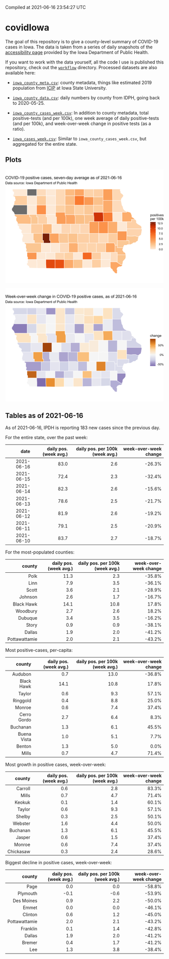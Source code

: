 Compiled at 2021-06-16 23:54:27 UTC

<!-- README.md is generated from README.Rmd. Please edit that file -->

# covidIowa

<!-- badges: start -->

<!-- badges: end -->

The goal of this repository is to give a county-level summary of
COVID-19 cases in Iowa. The data is taken from a series of daily
snapshots of the [accessibility
page](https://coronavirus.iowa.gov/pages/access) provided by the Iowa
Department of Public Health.

If you want to work with the data yourself, all the code I use is
published this repository, check out the [`workflow`](workflow)
directory. Processed datasets are also available here:

  - [`iowa_county_meta.csv`](https://raw.githubusercontent.com/ijlyttle/covidIowa/master/workflow/data/99-publish/iowa_county_meta.csv):
    county metadata, things like estimated 2019 population from
    [ICIP](https://www.icip.iastate.edu/tables/population/counties-estimates)
    at Iowa State University.

  - [`iowa_county_data.csv`](https://raw.githubusercontent.com/ijlyttle/covidIowa/master/workflow/data/99-publish/iowa_county_data.csv):
    daily numbers by county from IDPH, going back to 2020-05-25.

  - [`iowa_county_cases_week.csv`](https://raw.githubusercontent.com/ijlyttle/covidIowa/master/workflow/data/99-publish/iowa_county_data.csv):
    In addition to county metadata, total positive-tests (and per 100k),
    one week average of daily positive-tests (and per 100k), and
    week-over-week change in positive tests (as a ratio).

  - [`iowa_cases_week.csv`](https://raw.githubusercontent.com/ijlyttle/covidIowa/master/workflow/data/99-publish/iowa_cases_week.csv):
    Similar to `iowa_county_cases_week.csv`, but aggregated for the
    entire state.

## Plots

![](workflow/data/99-publish/iowa_cases.png)

![](workflow/data/99-publish/iowa_change.png)

## Tables as of 2021-06-16

As of 2021-06-16, IPDH is reporting 183 new cases since the previous
day.

For the entire state, over the past week:

|       date | daily pos. (week avg.) | daily pos. per 100k (week avg.) | week-over-week change |
| ---------: | ---------------------: | ------------------------------: | --------------------: |
| 2021-06-16 |                   83.0 |                             2.6 |               \-26.3% |
| 2021-06-15 |                   72.4 |                             2.3 |               \-32.4% |
| 2021-06-14 |                   82.3 |                             2.6 |               \-15.6% |
| 2021-06-13 |                   78.6 |                             2.5 |               \-21.7% |
| 2021-06-12 |                   81.9 |                             2.6 |               \-19.2% |
| 2021-06-11 |                   79.1 |                             2.5 |               \-20.9% |
| 2021-06-10 |                   83.7 |                             2.7 |               \-18.7% |

For the most-populated counties:

|        county | daily pos. (week avg.) | daily pos. per 100k (week avg.) | week-over-week change |
| ------------: | ---------------------: | ------------------------------: | --------------------: |
|          Polk |                   11.3 |                             2.3 |               \-35.8% |
|          Linn |                    7.9 |                             3.5 |               \-36.1% |
|         Scott |                    3.6 |                             2.1 |               \-28.9% |
|       Johnson |                    2.6 |                             1.7 |               \-16.7% |
|    Black Hawk |                   14.1 |                            10.8 |                 17.8% |
|      Woodbury |                    2.7 |                             2.6 |                 18.2% |
|       Dubuque |                    3.4 |                             3.5 |               \-16.2% |
|         Story |                    0.9 |                             0.9 |               \-38.1% |
|        Dallas |                    1.9 |                             2.0 |               \-41.2% |
| Pottawattamie |                    2.0 |                             2.1 |               \-43.2% |

Most positive-cases, per-capita:

|      county | daily pos. (week avg.) | daily pos. per 100k (week avg.) | week-over-week change |
| ----------: | ---------------------: | ------------------------------: | --------------------: |
|     Audubon |                    0.7 |                            13.0 |               \-36.8% |
|  Black Hawk |                   14.1 |                            10.8 |                 17.8% |
|      Taylor |                    0.6 |                             9.3 |                 57.1% |
|    Ringgold |                    0.4 |                             8.8 |                 25.0% |
|      Monroe |                    0.6 |                             7.4 |                 37.4% |
| Cerro Gordo |                    2.7 |                             6.4 |                  8.3% |
|    Buchanan |                    1.3 |                             6.1 |                 45.5% |
| Buena Vista |                    1.0 |                             5.1 |                  7.7% |
|      Benton |                    1.3 |                             5.0 |                  0.0% |
|       Mills |                    0.7 |                             4.7 |                 71.4% |

Most growth in positive cases, week-over-week:

|    county | daily pos. (week avg.) | daily pos. per 100k (week avg.) | week-over-week change |
| --------: | ---------------------: | ------------------------------: | --------------------: |
|   Carroll |                    0.6 |                             2.8 |                 83.3% |
|     Mills |                    0.7 |                             4.7 |                 71.4% |
|    Keokuk |                    0.1 |                             1.4 |                 60.1% |
|    Taylor |                    0.6 |                             9.3 |                 57.1% |
|    Shelby |                    0.3 |                             2.5 |                 50.1% |
|   Webster |                    1.6 |                             4.4 |                 50.0% |
|  Buchanan |                    1.3 |                             6.1 |                 45.5% |
|    Jasper |                    0.6 |                             1.5 |                 37.4% |
|    Monroe |                    0.6 |                             7.4 |                 37.4% |
| Chickasaw |                    0.3 |                             2.4 |                 28.6% |

Biggest decline in positive cases, week-over-week:

|        county | daily pos. (week avg.) | daily pos. per 100k (week avg.) | week-over-week change |
| ------------: | ---------------------: | ------------------------------: | --------------------: |
|          Page |                    0.0 |                             0.0 |               \-58.8% |
|      Plymouth |                  \-0.1 |                           \-0.6 |               \-53.9% |
|    Des Moines |                    0.9 |                             2.2 |               \-50.0% |
|         Emmet |                    0.0 |                             0.0 |               \-46.1% |
|       Clinton |                    0.6 |                             1.2 |               \-45.0% |
| Pottawattamie |                    2.0 |                             2.1 |               \-43.2% |
|      Franklin |                    0.1 |                             1.4 |               \-42.8% |
|        Dallas |                    1.9 |                             2.0 |               \-41.2% |
|        Bremer |                    0.4 |                             1.7 |               \-41.2% |
|           Lee |                    1.3 |                             3.8 |               \-38.4% |
